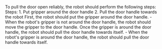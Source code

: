 To pull the door open reliably, the robot should perform the following steps:
    Steps:  1. Put gripper around the door handle  2. Pull the door handle towards the robot
    First, the robot should put the gripper around the door handle.
    - When the robot's gripper is not around the door handle, the robot should move the gripper to the door handle.
    Once the gripper is around the door handle, the robot should pull the door handle towards itself.
    - When the robot's gripper is around the door handle, the robot should pull the door handle towards itself.
